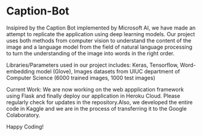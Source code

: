 # Caption-Bot
Insipired by the Caption Bot implemented by Microsoft AI,  we have made an attempt to replicate the application using deep learning models. Our project uses both methods from computer vision to understand the content of the image and a language model from the field of natural language processing to turn the understanding of the image into words in the right order.

Libraries/Parameters used in our project includes: Keras, Tensorflow, Word-embedding model (Glove), Images datasets from UIUC department of Computer Science (6000 trained images, 1000 test images)

Current Work: We are now working on the web appplication framework using Flask and finally deploy our application in Heroku Cloud. Please regularly check for updates in the repository.Also, we developed the entire code in Kaggle and we are in the process of transferring it to the Google Colaboratory.

Happy Coding!
